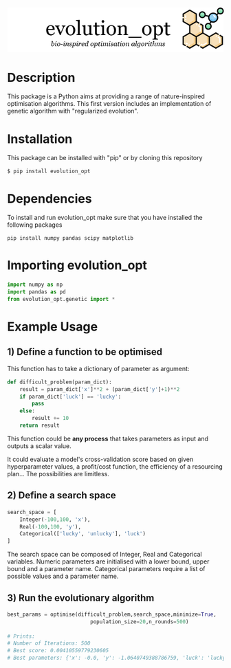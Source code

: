 ![](https://github.com/eliottkalfon/evolution_opt/blob/master/resources/eo_logo.png)

# Description

This package is a Python aims at providing a range of nature-inspired optimisation algorithms. This first version includes an implementation of genetic algorithm with "regularized evolution".

# Installation

This package can be installed with "pip" or by cloning this repository

    $ pip install evolution_opt
	
# Dependencies

To install and run evolution_opt make sure that you have installed the following packages

    pip install numpy pandas scipy matplotlib
	
# Importing evolution_opt

```python
import numpy as np
import pandas as pd
from evolution_opt.genetic import *
```

# Example Usage

## 1) Define a function to be optimised
    
This function has to take a dictionary of parameter as argument:
```python
def difficult_problem(param_dict):
    result = param_dict['x']**2 + (param_dict['y']+1)**2
    if param_dict['luck'] == 'lucky':
        pass
    else:
        result += 10
    return result
```
  This function could be **any process** that takes parameters as input and outputs a scalar value.
    
  It could evaluate a model's cross-validation score based on given hyperparameter values,
  a profit/cost function, the efficiency of a resourcing plan... The possibilities are limitless.
    
 ## 2) Define a search space
```python
search_space = [
    Integer(-100,100, 'x'),
    Real(-100,100, 'y'),
    Categorical(['lucky', 'unlucky'], 'luck')
]
```   
  The search space can be composed of Integer, Real and Categorical variables.
  Numeric parameters are initialised with a lower bound, upper bound and a parameter name.
  Categorical parameters require a list of possible values and a parameter name.
    
  ## 3) Run the evolutionary algorithm
```python
best_params = optimise(difficult_problem,search_space,minimize=True, 
                           population_size=20,n_rounds=500)   

# Prints:
# Number of Iterations: 500
# Best score: 0.00410559779230605
# Best parameters: {'x': -0.0, 'y': -1.0640749388786759, 'luck': 'lucky'}
```


